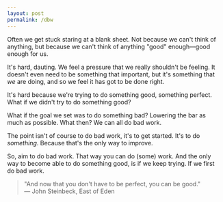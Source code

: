 ```yaml
---
layout: post
permalink: /dbw
---
```

Often we get stuck staring at a blank sheet.
Not because we can't think of anything, but because we can't think of anything "good" enough—good enough for us.

It's hard, dauting.
We feel a pressure that we really shouldn't be feeling.
It doesn't even need to be something that important, but it's something that *we* are doing, and so we feel it has got to be done right.

It's hard because we're trying to do something good, something perfect.
What if we didn't try to do something good?

What if the goal we set was to do something bad?
Lowering the bar as much as possible.
What then?
We can all do bad work.

The point isn't of course to do bad work, it's to get started.
It's to do *something*.
Because that's the only way to improve.

So, aim to do bad work.
That way you can do (some) work.
And the only way to become able to do something good, is if we keep trying.
If we first do bad work.

> "And now that you don't have to be perfect, you can be good."  
— John Steinbeck, East of Eden